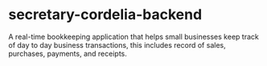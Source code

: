# secretary-cordelia-backend
A real-time bookkeeping application that helps small businesses keep track of day to day business transactions, this includes record of sales, purchases, payments, and receipts.
